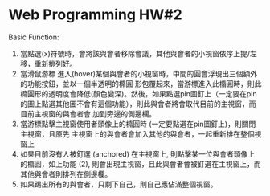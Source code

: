 # Web Programming HW#2

Basic Function:

1. 當點選(x)符號時，會將該與會者移除會議，其他與會者的小視窗依序上提/左移，重新排列好。
2. 當滑鼠游標 進入(hover)某個與會者的小視窗時，中間的圓會浮現出三個額外的功能按鈕，並以一個半透明的橢圓 形包覆起來，當游標進入此橢圓時，則此橢圓形的透明度會降低(顏色變深)。然後，如果點選pin圖釘上（一定要在pin的圖上點選其他圖不會有這個功能），則此與會者將會取代目前的主視窗，而目前主視窗的與會者會 加到旁邊的側邊欄。
3. 當游標點擊主視窗使用者頭像上的橢圓時 (一定要點選在pin圖釘上)，則關閉主視窗，且原先 主視窗上的與會者會加入其他的與會者，一起重新排在整個視窗上
4. 如果目前沒有人被釘選 (anchored) 在主視窗上, 則點擊某一位與會者頭像上的橢圓，如上功能 (2), 則會出現主視窗，且此與會者會被釘選在主視窗上，而其他與會者則排列在側邊欄。
5. 如果踢出所有的與會者，只剩下自己，則自己應佔滿整個視窗。